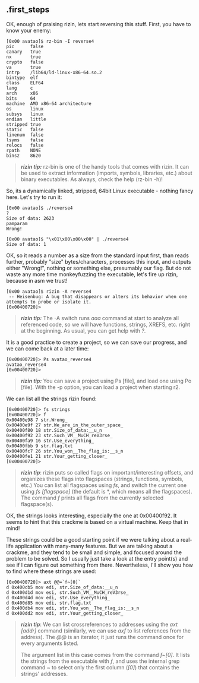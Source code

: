 .first_steps
------------

OK, enough of praising rizin, lets start reversing this stuff. First, you have to
know your enemy:

```
[0x00 avatao]$ rz-bin -I reverse4
pic      false
canary   true
nx       true
crypto   false
va       true
intrp    /lib64/ld-linux-x86-64.so.2
bintype  elf
class    ELF64
lang     c
arch     x86
bits     64
machine  AMD x86-64 architecture
os       linux
subsys   linux
endian   little
stripped true
static   false
linenum  false
lsyms    false
relocs   false
rpath    NONE
binsz    8620
```

> ***rizin tip:*** rz-bin is one of the handy tools that comes with rizin. It can
> be used to extract information (imports, symbols, libraries, etc.) about
> binary executables. As always, check the help (rz-bin -h)!

So, its a dynamically linked, stripped, 64bit Linux executable - nothing fancy
here. Let's try to run it:

```
[0x00 avatao]$ ./reverse4
?
Size of data: 2623
pamparam
Wrong!

[0x00 avatao]$ "\x01\x00\x00\x00" | ./reverse4
Size of data: 1
```

OK, so it reads a number as a size from the standard input first, than reads
further, probably "size" bytes/characters, processes this input, and outputs
either "Wrong!", nothing or something else, presumably our flag. But do not
waste any more time monkeyfuzzing the executable, let's fire up rizin, because in
asm we trust!

```
[0x00 avatao]$ rizin -A reverse4
 -- Heisenbug: A bug that disappears or alters its behavior when one attempts to probe or isolate it.
[0x00400720]>
```

> ***rizin tip:*** The -A switch runs *aaa* command at start to analyze all
> referenced code, so we will have functions, strings, XREFS, etc. right at the
> beginning. As usual, you can get help with *?*.

It is a good practice to create a project, so we can save our progress, and we
can come back at a later time:

```
[0x00400720]> Ps avatao_reverse4
avatao_reverse4
[0x00400720]>
```

> ***rizin tip:*** You can save a project using Ps [file], and load one using Po [file].
> With the -p option, you can load a project when starting r2.

We can list all the strings rizin found:

```
[0x00400720]> fs strings
[0x00400720]> f
0x00400e98 7 str.Wrong_
0x00400e9f 27 str.We_are_in_the_outer_space_
0x00400f80 18 str.Size_of_data:__u_n
0x00400f92 23 str.Such_VM__MuCH_reV3rse_
0x00400fa9 16 str.Use_everything_
0x00400fbb 9 str.flag.txt
0x00400fc7 26 str.You_won__The_flag_is:__s_n
0x00400fe1 21 str.Your_getting_closer_
[0x00400720]>
```

> ***rizin tip***: rizin puts so called flags on important/interesting offsets, and
> organizes these flags into flagspaces (strings, functions, symbols, etc.) You
> can list all flagspaces using *fs*, and switch the current one using
> *fs [flagspace]* (the default is \*, which means all the flagspaces). The
> command *f* prints all flags from the currently selected flagspace(s).

OK, the strings looks interesting, especially the one at 0x00400f92. It seems to
hint that this crackme is based on a virtual machine. Keep that in mind!

These strings could be a good starting point if we were talking about a
real-life application with many-many features. But we are talking about a
crackme, and they tend to be small and simple, and focused around the problem to
be solved. So I usually just take a look at the entry point(s) and see if I can
figure out something from there. Nevertheless, I'll show you how to find where
these strings are used:

```
[0x00400720]> axt @@=`f~[0]`
d 0x400cb5 mov edi, str.Size_of_data:__u_n
d 0x400d1d mov esi, str.Such_VM__MuCH_reV3rse_
d 0x400d4d mov edi, str.Use_everything_
d 0x400d85 mov edi, str.flag.txt
d 0x400db4 mov edi, str.You_won__The_flag_is:__s_n
d 0x400dd2 mov edi, str.Your_getting_closer_
```

> ***rizin tip***: We can list crossreferences to addresses using the *axt [addr]*
> command (similarly, we can use *axf* to list references from the address).
> The *@@* is an iterator, it just runs the command once for every arguments
> listed.
>
> The argument list in this case comes from the command *f~[0]*. It lists the
> strings from the executable with *f*, and uses the internal grep command *~*
> to select only the first column (*[0]*) that contains the strings' addresses.
